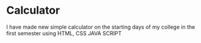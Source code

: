 # Calculator
I have made new simple calculator on the starting days of my college in the first semester using HTML, CSS JAVA SCRIPT
